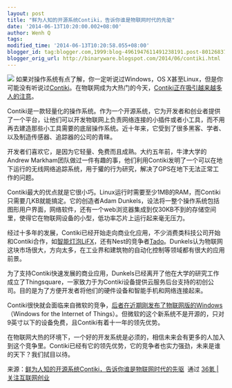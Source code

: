 ```yaml
---
layout: post
title: "鲜为人知的开源系统Contiki，告诉你谁是物联网时代的先驱"
date: '2014-06-13T10:20:00.002+08:00'
author: Wenh Q
tags:
modified_time: '2014-06-13T10:20:58.055+08:00'
blogger_id: tag:blogger.com,1999:blog-4961947611491238191.post-8012683735724679250
blogger_orig_url: http://binaryware.blogspot.com/2014/06/contiki.html
---
```

![](https://images-blogger-opensocial.googleusercontent.com/gadgets/proxy?url=http%3A%2F%2Fa.36krcnd.com%2Fphoto%2F2014%2F32c4f888a54fe19b3128d1a4dfd2a856.png&container=blogger&gadget=a&rewriteMime=image%2F*)
如果对操作系统有点了解，你一定听说过Windows，OS
X甚至Linux，但是你可能没有听说过[Contiki](http://www.contiki.com/)。在物联网成为大热门的今天，[Contiki正在吸引越来越多人的注意](http://www.wired.com/2014/06/contiki)。

Contiki是一款轻量化的操作系统。作为一个开源系统，它为开发者和创业者提供了一个平台，让他们可以开发物联网上负责网络连接的小插件或者小工具，而不用再去建造那些小工具需要的底层操作系统。近十年来，它受到了很多黑客、学者、以及制造传感器、追踪器的公司的青睐。

开发者们喜欢它，是因为它轻量、免费而且成熟。大约五年前，牛津大学的Andrew
Markham团队做过一件有趣的事，他们利用Contiki发明了一个可以在地下运行的无线网络追踪系统，用于獾的行为研究，解决了GPS在地下无法正常工作的问题。

Contiki最大的优点就是它很小巧。Linux运行时需要至少1MB的RAM，而Contiki只需要几KB就能搞定。它的创造者Adam
Dunkels，设法将一整个操作系统包括图形用户界面，网络软件，还有一个web浏览器集成到仅30KB不到的存储空间里，使得它在物联网设备的小型，低功率芯片上运行起来毫无压力。

经过十多年的发展，Contiki已经开始走向商业化应用，不少消费类科技公司开始和Contiki合作，如[智能灯泡LiFX](http://www.36kr.com/p/153717.html)，还有Nest的竞争者[Tado](http://www.36kr.com/p/211927.html)。Dunkels认为物联网这块市场很大，方向太多，在工业界和建筑物的自动化控制等领域都有很大的应用前景。

为了支持Contiki快速发展的商业应用，Dunkels已经离开了他在大学的研究工作成立了Thingsquare，一家致力于为Contiki设备提供云服务后台支持的初创公司。目的是为了方便开发者将他们的硬件设备和智能手机和网络连接起来。

Contiki很快就会面临来自微软的竞争，[后者在近期刚发布了物联网版的Windows](http://www.wired.com/2014/04/free-windows/)（Windows
for the Internet of
Things）。但微软的这个新系统不是开源的，只对9英寸以下的设备免费，且Contiki有着十一年的领先优势。

在物联网大热的环境下，一个好的开发系统是必须的，相信未来会有更多的人加入到这个竞争里。Contiki已经有它的领先优势，它的竞争者也实力强劲，未来是谁的天下？我们拭目以待。

来源：[鲜为人知的开源系统Contiki，告诉你谁是物联网时代的先驱](http://www.36kr.com/p/212707.html)  通过 [36氪
| 关注互联网创业](http://www.36kr.com/)
